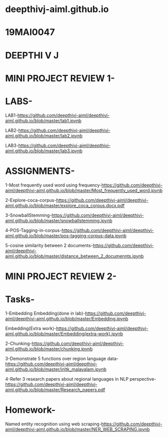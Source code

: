 # deepthivj-aiml.github.io
# 19MAI0047
# DEEPTHI V J

# MINI PROJECT REVIEW 1-

# LABS-

LAB1-https://github.com/deepthivj-aiml/deepthivj-aiml.github.io/blob/master/lab1.ipynb

LAB2-https://github.com/deepthivj-aiml/deepthivj-aiml.github.io/blob/master/lab2.ipynb

LAB3-https://github.com/deepthivj-aiml/deepthivj-aiml.github.io/blob/master/lab3.ipynb

# ASSIGNMENTS-

1-Most frequently used word using frequency-https://github.com/deepthivj-aiml/deepthivj-aiml.github.io/blob/master/Most_frequently_used_word.ipynb

2-Explore-coca-corpus-https://github.com/deepthivj-aiml/deepthivj-aiml.github.io/blob/master/explore_coca_corpus.docx.pdf

3-SnowballStemming-https://github.com/deepthivj-aiml/deepthivj-aiml.github.io/blob/master/snowballstemming.ipynb

4-POS-Tagging-in-corpus-https://github.com/deepthivj-aiml/deepthivj-aiml.github.io/blob/master/pos-tagging-corpus-data.ipynb

5-cosine similarity between 2 documents-https://github.com/deepthivj-aiml/deepthivj-aiml.github.io/blob/master/distance_between_2_documennts.ipynb


# MINI PROJECT REVIEW 2-

# Tasks-
1-Embedding
Embedding(done in lab)-https://github.com/deepthivj-aiml/deepthivj-aiml.github.io/blob/master/Embedding.ipynb

Embedding(Extra work)-https://github.com/deepthivj-aiml/deepthivj-aiml.github.io/blob/master/Embedding(extra-work).ipynb

2-Chunking-https://github.com/deepthivj-aiml/deepthivj-aiml.github.io/blob/master/chunking.ipynb

3-Demonstrate 5 functions over region language data-https://github.com/deepthivj-aiml/deepthivj-aiml.github.io/blob/master/inltk_malayalam.ipynb

4-Refer 3 research papers about regional languages in NLP perspective-https://github.com/deepthivj-aiml/deepthivj-aiml.github.io/blob/master/Research_papers.pdf


# Homework-

Named entity recognition using web scraping-https://github.com/deepthivj-aiml/deepthivj-aiml.github.io/blob/master/NER_WEB_SCRAPING.ipynb
